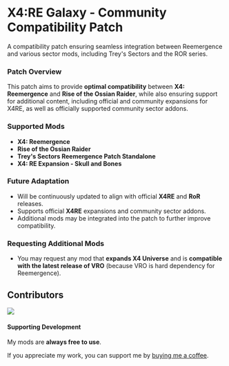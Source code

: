 # X4:RE Galaxy - Community Compatibility Patch

A compatibility patch ensuring seamless integration between Reemergence and various sector mods, including Trey's Sectors and the ROR series.

### Patch Overview
This patch aims to provide **optimal compatibility** between **X4: Reemergence** and **Rise of the Ossian Raider**, while also ensuring support for additional content, including official and community expansions for X4RE, as well as officially supported community sector addons.

### Supported Mods
- **X4: Reemergence**
- **Rise of the Ossian Raider**
- **Trey's Sectors Reemergence Patch Standalone**
- **X4: RE Expansion - Skull and Bones**

### Future Adaptation
- Will be continuously updated to align with official **X4RE** and **RoR** releases.
- Supports official **X4RE** expansions and community sector addons.
- Additional mods may be integrated into the patch to further improve compatibility.

### Requesting Additional Mods
- You may request any mod that **expands X4 Universe** and is **compatible with the latest release of VRO** (because VRO is hard dependency for Reemergence).

## Contributors

<a href="https://github.com/iomatix/X4RE-Galaxy-CC-Patch-X4Foundations/graphs/contributors">
  <img src="https://contrib.rocks/image?repo=iomatix/X4RE-Galaxy-CC-Patch-X4Foundations" />
</a>

#### Supporting Development

My mods are **always free to use**.

If you appreciate my work, you can support me by [buying me a coffee](https://buymeacoffee.com/iomatix).
